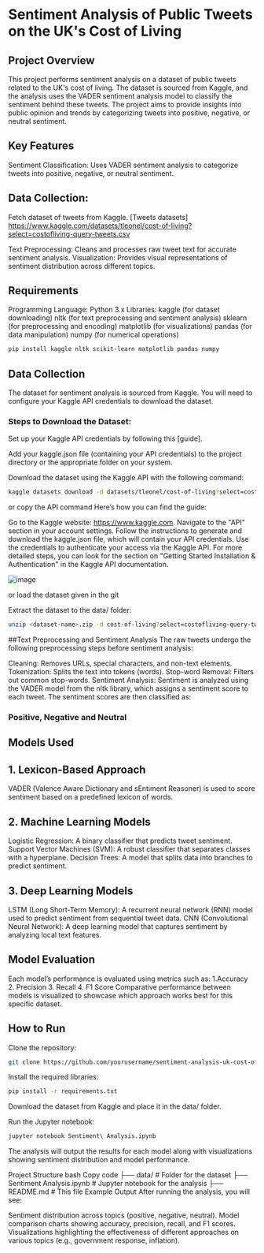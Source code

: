 # Sentiment Analysis of Public Tweets on the UK's Cost of Living
## Project Overview
This project performs sentiment analysis on a dataset of public tweets related to the UK's cost of living. The dataset is sourced from Kaggle, and the analysis uses the VADER sentiment analysis model to classify the sentiment behind these tweets. The project aims to provide insights into public opinion and trends by categorizing tweets into positive, negative, or neutral sentiment.

## Key Features
Sentiment Classification: Uses VADER sentiment analysis to categorize tweets into positive, negative, or neutral sentiment.

## Data Collection: 
Fetch dataset of tweets from Kaggle.
[Tweets datasets] https://www.kaggle.com/datasets/tleonel/cost-of-living?select=costofliving-query-tweets.csv

Text Preprocessing: Cleans and processes raw tweet text for accurate sentiment analysis.
Visualization: Provides visual representations of sentiment distribution across different topics.

## Requirements
Programming Language: Python 3.x
Libraries:
kaggle (for dataset downloading)
nltk (for text preprocessing and sentiment analysis)
sklearn (for preprocessing and encoding)
matplotlib (for visualizations)
pandas (for data manipulation)
numpy (for numerical operations)

```bash
pip install kaggle nltk scikit-learn matplotlib pandas numpy
```

## Data Collection
The dataset for sentiment analysis is sourced from Kaggle. You will need to configure your Kaggle API credentials to download the dataset.

### Steps to Download the Dataset:
Set up your Kaggle API credentials by following this [guide].

Add your kaggle.json file (containing your API credentials) to the project directory or the appropriate folder on your system.

Download the dataset using the Kaggle API with the following command:

```bash
kaggle datasets download -d datasets/tleonel/cost-of-living?select=costofliving-query-tweets.csv
```
or copy the API command
Here’s how you can find the guide:

Go to the Kaggle website: https://www.kaggle.com.
Navigate to the "API" section in your account settings.
Follow the instructions to generate and download the kaggle.json file, which will contain your API credentials.
Use the credentials to authenticate your access via the Kaggle API.
For more detailed steps, you can look for the section on "Getting Started Installation & Authentication" in the Kaggle API documentation.

![image](https://github.com/user-attachments/assets/ff47cf4b-adf2-45c6-9c98-4841547c4849)

or load the dataset given in the git 

Extract the dataset to the data/ folder:

```bash
unzip <dataset-name>.zip -d cost-of-living?select=costofliving-query-tweets.csv
```

##Text Preprocessing and Sentiment Analysis
The raw tweets undergo the following preprocessing steps before sentiment analysis:

Cleaning: Removes URLs, special characters, and non-text elements.
Tokenization: Splits the text into tokens (words).
Stop-word Removal: Filters out common stop-words.
Sentiment Analysis: Sentiment is analyzed using the VADER model from the nltk library, which assigns a sentiment score to each tweet.
The sentiment scores are then classified as:

### Positive, Negative and Neutral


## Models Used
## 1. Lexicon-Based Approach
VADER (Valence Aware Dictionary and sEntiment Reasoner) is used to score sentiment based on a predefined lexicon of words.
## 2. Machine Learning Models
Logistic Regression: A binary classifier that predicts tweet sentiment.
Support Vector Machines (SVM): A robust classifier that separates classes with a hyperplane.
Decision Trees: A model that splits data into branches to predict sentiment.
## 3. Deep Learning Models
LSTM (Long Short-Term Memory): A recurrent neural network (RNN) model used to predict sentiment from sequential tweet data.
CNN (Convolutional Neural Network): A deep learning model that captures sentiment by analyzing local text features.

## Model Evaluation
Each model’s performance is evaluated using metrics such as:
1.Accuracy
2. Precision
3. Recall
4. F1 Score
Comparative performance between models is visualized to showcase which approach works best for this specific dataset.

## How to Run
Clone the repository:

```bash
git clone https://github.com/yourusername/sentiment-analysis-uk-cost-of-living.git
```
Install the required libraries:

```bash
pip install -r requirements.txt
```

Download the dataset from Kaggle and place it in the data/ folder.

Run the Jupyter notebook:

```bash
jupyter notebook Sentiment\ Analysis.ipynb
```
The analysis will output the results for each model along with visualizations showing sentiment distribution and model performance.

Project Structure
bash
Copy code
├── data/                          # Folder for the dataset
├── Sentiment Analysis.ipynb        # Jupyter notebook for the analysis
├── README.md                       # This file
Example Output
After running the analysis, you will see:

Sentiment distribution across topics (positive, negative, neutral).
Model comparison charts showing accuracy, precision, recall, and F1 scores.
Visualizations highlighting the effectiveness of different approaches on various topics (e.g., government response, inflation).

